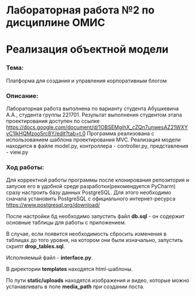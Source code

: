 # Лабораторная работа №2 по дисциплине ОМИС
# Реализация объектной модели
### Тема:
Платформа для создания и управления корпоративным блогом
### Описание:
Лабораторная работа выполнена по варианту студента Абушкевича А.А., студента группы 221701. Результат выполнения студентом этапа проектирования доступен по ссылке https://docs.google.com/document/d/1OBSEMgihX_cZQn7unwesAZ21WXYvC1lkHQMzoo5rc8Y/edit?tab=t.0
Программа реализована с использованием шаблона проектирования MVC. Реализация модели находится в файле model.py, контроллера - controller.py, представления - view.py

### Ход работы:
Для корректной работы программы после клонирования репозитория и запуске его в удобной среде разработки(рекомендуется PyCharm) сразу настроить базу данных PostgreSQL. Для этого необходимо сначала установить PostgreSQL с официального интернет-ресурса https://www.postgresql.org/download/

После настройки бд необходимо запустить файл **db.sql** - он содержит основные таблицы для работы с приложением. 

В случае, если появится необходимость сбросить изменения в таблицах до того уровня, на котором они были изначально, запустить скрипт **drop_tables.sql**.

Исполняемый файл - **interface.py**.

В директории **templates** находятся html-шаблоны.

По пути **static/uploads** находятся изображения и видео, которые можно устанавливать в поле **media_path** при создании поста.

